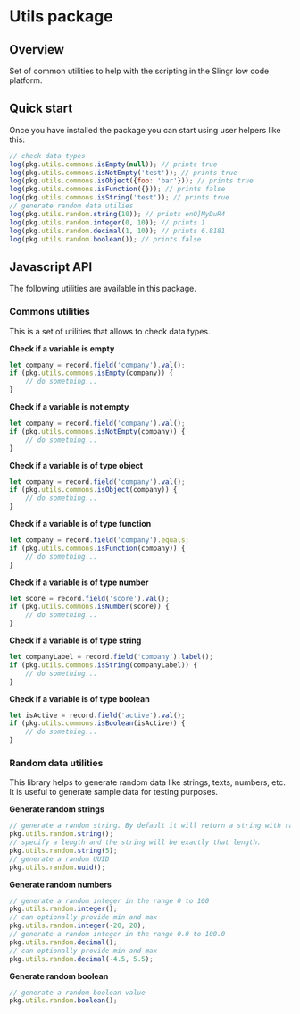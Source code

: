 # Utils package

## Overview

Set of common utilities to help with the scripting in the Slingr low code platform.

## Quick start

Once you have installed the package you can start using user helpers like this:

```js
// check data types
log(pkg.utils.commons.isEmpty(null)); // prints true
log(pkg.utils.commons.isNotEmpty('test')); // prints true
log(pkg.utils.commons.isObject({foo: 'bar'})); // prints true
log(pkg.utils.commons.isFunction({})); // prints false
log(pkg.utils.commons.isString('test')); // prints true
// generate random data utilies
log(pkg.utils.random.string(10)); // prints enO]MyDuR4
log(pkg.utils.random.integer(0, 10)); // prints 1
log(pkg.utils.random.decimal(1, 10)); // prints 6.8181
log(pkg.utils.random.boolean()); // prints false
```

## Javascript API

The following utilities are available in this package.

### Commons utilities
This is a set of utilities that allows to check data types.

**Check if a variable is empty**
```js
let company = record.field('company').val();
if (pkg.utils.commons.isEmpty(company)) {
    // do something...
}
```

**Check if a variable is not empty**
```js
let company = record.field('company').val();
if (pkg.utils.commons.isNotEmpty(company)) {
    // do something...
}
```

**Check if a variable is of type object**
```js
let company = record.field('company').val();
if (pkg.utils.commons.isObject(company)) {
    // do something...
}
```

**Check if a variable is of type function**
```js
let company = record.field('company').equals;
if (pkg.utils.commons.isFunction(company)) {
    // do something...
}
```

**Check if a variable is of type number**
```js
let score = record.field('score').val();
if (pkg.utils.commons.isNumber(score)) {
    // do something...
}
```

**Check if a variable is of type string**
```js
let companyLabel = record.field('company').label();
if (pkg.utils.commons.isString(companyLabel)) {
    // do something...
}
```

**Check if a variable is of type boolean**
```js
let isActive = record.field('active').val();
if (pkg.utils.commons.isBoolean(isActive)) {
    // do something...
}
```

### Random data utilities
This library helps to generate random data like strings, texts, numbers, etc. It is useful to generate sample data for testing purposes.

**Generate random strings**
```js
// generate a random string. By default it will return a string with random length of 10 characters.
pkg.utils.random.string(); 
// specify a length and the string will be exactly that length.
pkg.utils.random.string(5); 
// generate a random UUID
pkg.utils.random.uuid();
```

**Generate random numbers**
```js
// generate a random integer in the range 0 to 100
pkg.utils.random.integer(); 
// can optionally provide min and max
pkg.utils.random.integer(-20, 20); 
// generate a random integer in the range 0.0 to 100.0
pkg.utils.random.decimal();
// can optionally provide min and max
pkg.utils.random.decimal(-4.5, 5.5); 
```

**Generate random boolean**
```js
// generate a random boolean value
pkg.utils.random.boolean(); 
```





